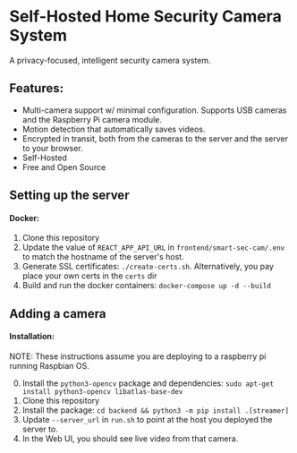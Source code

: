 # Self-Hosted Home Security Camera System

A privacy-focused, intelligent security camera system.

## Features:
- Multi-camera support w/ minimal configuration. Supports USB cameras and the Raspberry Pi camera module.
- Motion detection that automatically saves videos.
- Encrypted in transit, both from the cameras to the server and the server to your browser.
- Self-Hosted
- Free and Open Source

## Setting up the server

#### Docker:
1. Clone this repository
2. Update the value of `REACT_APP_API_URL` in `frontend/smart-sec-cam/.env` to match the hostname of the server's host.
3. Generate SSL certificates: `./create-certs.sh`. Alternatively, you pay place your own certs in the `certs` dir
4. Build and run the docker containers: `docker-compose up -d --build`

## Adding a camera

#### Installation:

NOTE: These instructions assume you are deploying to a raspberry pi running Raspbian OS.

0. Install the `python3-opencv` package and dependencies: `sudo apt-get install python3-opencv libatlas-base-dev`
1. Clone this repository
2. Install the package: `cd backend && python3 -m pip install .[streamer]`
3. Update `--server_url` in `run.sh` to point at the host you deployed the server to.
4. In the Web UI, you should see live video from that camera.
